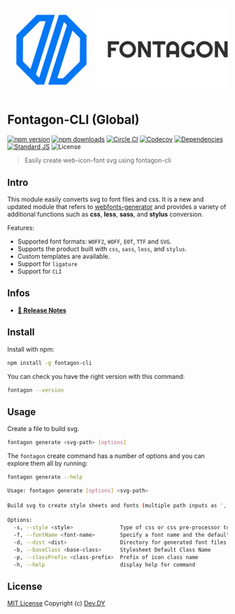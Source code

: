 ![Fontagon logo](https://raw.githubusercontent.com/kdydesign/cdn/master/fontagon/logo/svg/fontagon-logo-inline.svg)

# Fontagon-CLI (Global)
[![npm version][npm-version-src]][npm-version-href]
[![npm downloads][npm-downloads-src]][npm-downloads-href]
[![Circle CI][circle-ci-src]][circle-ci-href]
[![Codecov][codecov-src]][codecov-href]
[![Dependencies][david-dm-src]][david-dm-href]
[![Standard JS][standard-js-src]][standard-js-href]
![License][license-src]

> Easily create web-icon-font svg using fontagon-cli

## Intro
This module easily converts svg to font files and css. 
It is a new and updated module that refers to [webfonts-generator](https://www.npmjs.com/package/webfonts-generator) and provides a variety of additional functions such as **css**, **less**, **sass**, and **stylus** conversion.


Features:
* Supported font formats: `WOFF2`, `WOFF`, `EOT`, `TTF` and `SVG`.
* Supports the product built with `css`, `sass`, `less`, and `stylus`.
* Custom templates are available.
* Support for `ligature`
* Support for `CLI`

## Infos
- [📖 **Release Notes**](./CHANGELOG.md)

## Install
Install with npm:

```bash
npm install -g fontagon-cli
```

You can check you have the right version with this command:
```bash
fontagon --version
```

## Usage
Create a file to build svg.
```bash
fontagon generate <svg-path> [options]
```

The `fontagon` create command has a number of options and you can explore them all by running:
```bash
fontagon generate --help
```

```bash
Usage: fontagon generate [options] <svg-path>

Build svg to create style sheets and fonts (multiple path inputs as ',')

Options:
  -s, --style <style>               Type of css or css pre-processor to export
  -f, --fontName <font-name>        Specify a font name and the default name for the font file
  -d, --dist <dist>                 Directory for generated font files
  -b, --baseClass <base-class>      Stylesheet Default Class Name
  -p, --classPrefix <class-prefix>  Prefix of icon class name
  -h, --help                        display help for command
```

## License
[MIT License](./LICENSE)
Copyright (c) [Dev.DY](https://kdydesign.github.io/)

<!-- Badges -->
[npm-version-src]: https://img.shields.io/npm/v/fontagon?style=flat-square
[npm-version-href]: https://npmjs.com/package/fontagon
[npm-downloads-src]: https://img.shields.io/npm/dt/fontagon?style=flat-square
[npm-downloads-href]: https://npmjs.com/package/fontagon
[circle-ci-src]: https://img.shields.io/circleci/project/github/kdydesign/fontagon/master.svg?style=flat-square
[circle-ci-href]: https://circleci.com/gh/kdydesign/fontagon/tree/master
[codecov-src]: https://img.shields.io/codecov/c/github/kdydesign/fontagon.svg?style=flat-square
[codecov-href]: https://codecov.io/gh/kdydesign/fontagon
[david-dm-src]: https://david-dm.org/kdydesign/fontagon/status.svg?style=flat-square
[david-dm-href]: https://david-dm.org/kdydesign/fontagon
[standard-js-src]: https://img.shields.io/badge/code_style-standard-brightgreen.svg?style=flat-square
[standard-js-href]: https://standardjs.com
[license-src]: https://img.shields.io/npm/l/fontagon?style=flat-square
